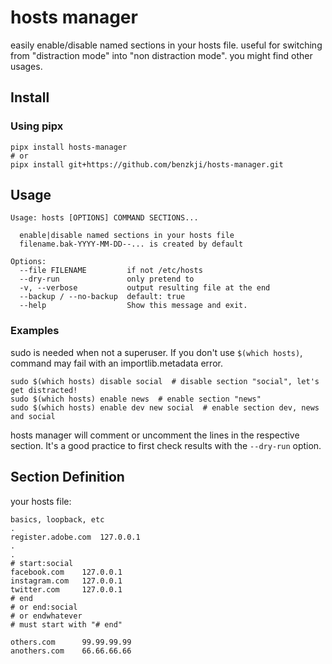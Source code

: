 
# hosts manager

easily enable/disable named sections in your hosts file.
useful for switching from "distraction mode" into "non distraction mode". 
you might find other usages.

## Install

### Using pipx

    pipx install hosts-manager
    # or
    pipx install git+https://github.com/benzkji/hosts-manager.git

## Usage

```
Usage: hosts [OPTIONS] COMMAND SECTIONS...

  enable|disable named sections in your hosts file  
  filename.bak-YYYY-MM-DD--... is created by default

Options:
  --file FILENAME         if not /etc/hosts
  --dry-run               only pretend to
  -v, --verbose           output resulting file at the end
  --backup / --no-backup  default: true
  --help                  Show this message and exit.
```

### Examples

sudo is needed when not a superuser. If you don't use `$(which hosts)`, command
may fail with an importlib.metadata error.

```
sudo $(which hosts) disable social  # disable section "social", let's get distracted! 
sudo $(which hosts) enable news  # enable section "news" 
sudo $(which hosts) enable dev new social  # enable section dev, news and social
```

hosts manager will comment or uncomment the lines in the respective section. It's a good practice to 
first check results with the `--dry-run` option.


## Section Definition

your hosts file:

``` 
basics, loopback, etc
.
register.adobe.com  127.0.0.1
.
.
# start:social
facebook.com    127.0.0.1
instagram.com   127.0.0.1
twitter.com     127.0.0.1
# end  
# or end:social
# or endwhatever
# must start with "# end"

others.com      99.99.99.99
anothers.com    66.66.66.66
